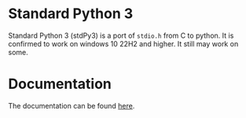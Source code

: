 # Standard Python 3
Standard Python 3 (stdPy3) is a port of `stdio.h` from C to python.
It is confirmed to work on windows 10 22H2 and higher.
It still may work on some.
# Documentation
The documentation can be found [here](https://github.com/Plasimticis/stdPy3/tree/main/documentation.md).
